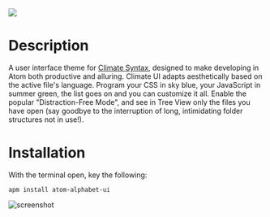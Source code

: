 ![](https://raw.githubusercontent.com/jmcalaway/atom-alphabet-ui/master/climate-header.png)
---
# Description
A user interface theme for [Climate Syntax](https://github.com/jmcalaway/atom-alphabet-syntax), designed to make developing in Atom both productive and alluring. Climate UI adapts aesthetically based on the active file's language. Program your CSS in sky blue, your JavaScript in summer green, the list goes on and you can customize it all. Enable the popular "Distraction-Free Mode", and see in Tree View only the files you have open (say goodbye to the interruption of long, intimidating folder structures not in use!).

# Installation
With the terminal open, key the following:

```shell
apm install atom-alphabet-ui
```

![screenshot](screenshot-here.png)